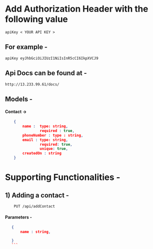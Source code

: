 # Add Authorization Header with the following value
    apiKey < YOUR API KEY >

## For example -
    apiKey eyJhbGciOiJIUzI1NiIsInR5cCI6IkpXVCJ9

## Api Docs can be found at -
    http://13.233.99.61/docs/



## Models - 
#### Contact -> 
```json
    {
        name :  type: string,
                required : true,
        phoneNumber : type : string,
        email : type: string,
                required: true,
                unique: true,
        createdOn : string
    }

```

# Supporting Functionalities - 

## 1) Adding a contact - 
```http
    PUT /api/addContact
```
#### Parameters -
 ```json
    {
        name : string,

    }
    ```

